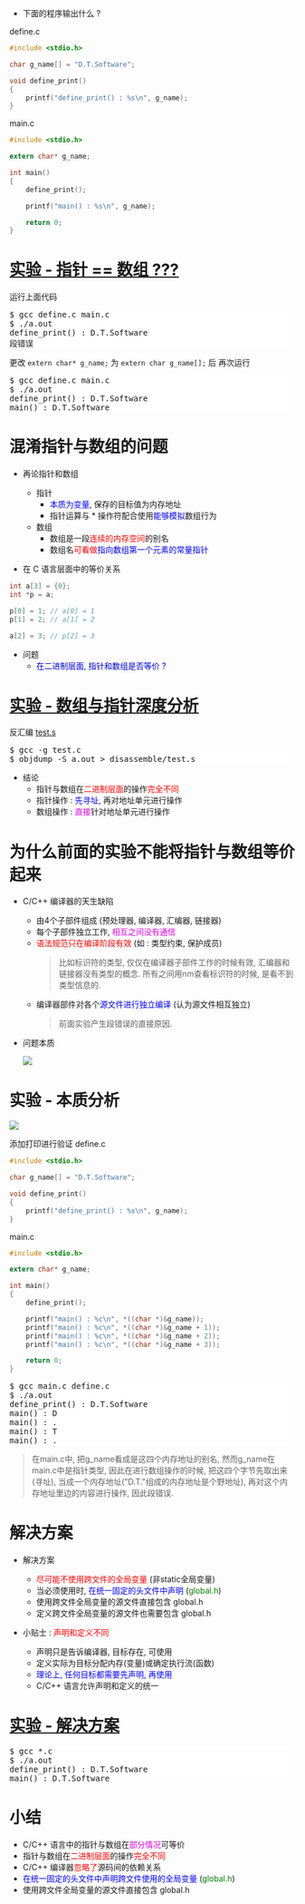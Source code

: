 - 下面的程序输出什么 ?

define.c
```c
#include <stdio.h>

char g_name[] = "D.T.Software";

void define_print()
{
    printf("define_print() : %s\n", g_name);
}
```
main.c
```c
#include <stdio.h>

extern char* g_name;

int main()
{
    define_print();

    printf("main() : %s\n", g_name);

    return 0;
}
```

# [<u>实验 - 指针 == 数组 ???</u>](vx_attachments/code/16_混淆指针与数组的问题)

运行上面代码

<pre style=" background-color:#fff">
$ gcc define.c main.c
$ ./a.out
define_print() : D.T.Software
段错误
</pre>

更改 `extern char* g_name;` 为 `extern char g_name[];` 后
再次运行

<pre style=" background-color:#fff">
$ gcc define.c main.c
$ ./a.out
define_print() : D.T.Software
main() : D.T.Software
</pre>


# 混淆指针与数组的问题
- 再论指针和数组
    - 指针
        - <font color=blue>本质为变量</font>, 保存的目标值为内存地址
        - 指针运算与 * 操作符配合使用<font color=blue>能够模拟</font>数组行为
    - 数组
        - 数组是一段<font color=red>连续的内存空间</font>的别名
        - 数组名<font color=red>可看做</font><font color=blue>指向数组第一个元素的常量指针</font>

- 在 C 语言层面中的等价关系

```c
int a[3] = {0};
int *p = a;

p[0] = 1; // a[0] = 1
p[1] = 2; // a[1] = 2

a[2] = 3; // p[2] = 3
```

- 问题
    - <font color=#00d>在二进制层面, 指针和数组是否等价 ?</font>

# [<u>实验 - 数组与指针深度分析</u>](vx_attachments/code/16_混淆指针与数组的问题)

反汇编 [test.s](vx_attachments/code/16_混淆指针与数组的问题/disassemble/test.s)

<pre style=" background-color:#fff">
$ gcc -g test.c
$ objdump -S a.out > disassemble/test.s
</pre>

- 结论
    - 指针与数组在<font color=red>二进制层面</font>的操作<font color=red>完全不同</font>
    - 指针操作 : <font color=blue>先寻址</font>, 再对地址单元进行操作
    - 数组操作 : <font color=#d0d>直接</font>针对地址单元进行操作

# 为什么前面的实验不能将指针与数组等价起来
- C/C++ 编译器的天生缺陷
    - 由4个子部件组成 (预处理器, 编译器, 汇编器, 链接器)
    - 每个子部件独立工作, <font color=#d0d>相互之间没有通信</font>
    - <font color=red>语法规范只在编译阶段有效</font> (如 : 类型约束, 保护成员)
        > 比如标识符的类型, 仅仅在编译器子部件工作的时候有效, 汇编器和链接器没有类型的概念. 所有之间用nm查看标识符的时候, 是看不到类型信息的.
    - 编译器部件对各个<font color=blue>源文件进行独立编译</font> (认为源文件相互独立)
        > 前面实验产生段错误的直接原因.

- 问题本质

    ![](vx_images/_v_images_16/2.png)

# 实验 - 本质分析

![](vx_images/_v_images_16/e1.png)

添加打印进行验证
define.c
```c
#include <stdio.h>

char g_name[] = "D.T.Software";

void define_print()
{
    printf("define_print() : %s\n", g_name);
}
```

main.c
```c
#include <stdio.h>

extern char* g_name;

int main()
{
    define_print();

    printf("main() : %c\n", *((char *)&g_name));
    printf("main() : %c\n", *((char *)&g_name + 1));
    printf("main() : %c\n", *((char *)&g_name + 2));
    printf("main() : %c\n", *((char *)&g_name + 3));

    return 0;
}
```

<pre style=" background-color:#fff">
$ gcc main.c define.c
$ ./a.out
define_print() : D.T.Software
main() : D
main() : .
main() : T
main() : .
</pre>
> 在main.c中, 把g_name看成是这四个内存地址的别名, 然而g_name在main.c中是指针类型, 因此在进行数组操作的时候, 把这四个字节先取出来(寻址), 当成一个内存地址("D.T."组成的内存地址是个野地址), 再对这个内存地址里边的内容进行操作, 因此段错误.

# 解决方案
- 解决方案
    - <font color=red>尽可能不使用跨文件的全局变量</font> (非static全局变量)
    - 当必须使用时, <font color=blue>在统一固定的头文件中声明</font> (<font color=green>global.h</font>)
    - 使用跨文件全局变量的源文件直接包含 global.h
    - 定义跨文件全局变量的源文件也需要包含 global.h

- 小贴士 : <font color=red>声明和定义不同</font>
    - 声明只是告诉编译器, 目标存在, 可使用
    - 定义实际为目标分配内存(变量)或确定执行流(函数)
    - <font color=blue>理论上, 任何目标都需要先声明, 再使用</font>
    - C/C++ 语言允许声明和定义的统一

# [<u>实验 - 解决方案</u>](vx_attachments/code/16_混淆指针与数组的问题/solution)

<pre style=" background-color:#fff">
$ gcc *.c
$ ./a.out
define_print() : D.T.Software
main() : D.T.Software
</pre>

# 小结
- C/C++ 语言中的指针与数组在<font color=#d0d>部分情况</font>可等价
- 指针与数组在<font color=red>二进制层面</font>的操作<font color=red>完全不同</font>
- C/C++ 编译器<font color=red>忽略了</font>源码间的依赖关系
- <font color=blue>在统一固定的头文件中声明跨文件使用的全局变量</font> (<font color=green>global.h</font>)
- 使用跨文件全局变量的源文件直接包含 global.h

